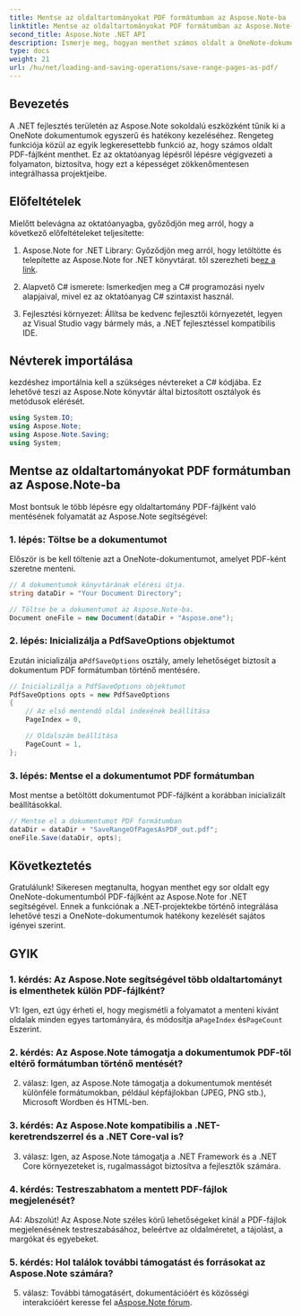 ```yaml
---
title: Mentse az oldaltartományokat PDF formátumban az Aspose.Note-ba
linktitle: Mentse az oldaltartományokat PDF formátumban az Aspose.Note-ba
second_title: Aspose.Note .NET API
description: Ismerje meg, hogyan menthet számos oldalt a OneNote-dokumentumokból PDF-fájlként az Aspose.Note for .NET segítségével. Lépésről lépésre bemutató oktatóanyag.
type: docs
weight: 21
url: /hu/net/loading-and-saving-operations/save-range-pages-as-pdf/
---
```

## Bevezetés

A .NET fejlesztés területén az Aspose.Note sokoldalú eszközként tűnik ki a OneNote dokumentumok egyszerű és hatékony kezeléséhez. Rengeteg funkciója közül az egyik legkeresettebb funkció az, hogy számos oldalt PDF-fájlként menthet. Ez az oktatóanyag lépésről lépésre végigvezeti a folyamaton, biztosítva, hogy ezt a képességet zökkenőmentesen integrálhassa projektjeibe.

## Előfeltételek

Mielőtt belevágna az oktatóanyagba, győződjön meg arról, hogy a következő előfeltételeket teljesítette:

1.  Aspose.Note for .NET Library: Győződjön meg arról, hogy letöltötte és telepítette az Aspose.Note for .NET könyvtárat. től szerezheti be[ez a link](https://releases.aspose.com/note/net/).
   
2. Alapvető C# ismerete: Ismerkedjen meg a C# programozási nyelv alapjaival, mivel ez az oktatóanyag C# szintaxist használ.
   
3. Fejlesztési környezet: Állítsa be kedvenc fejlesztői környezetét, legyen az Visual Studio vagy bármely más, a .NET fejlesztéssel kompatibilis IDE.

## Névterek importálása

kezdéshez importálnia kell a szükséges névtereket a C# kódjába. Ez lehetővé teszi az Aspose.Note könyvtár által biztosított osztályok és metódusok elérését.

```csharp
using System.IO;
using Aspose.Note;
using Aspose.Note.Saving;
using System;
```

## Mentse az oldaltartományokat PDF formátumban az Aspose.Note-ba

Most bontsuk le több lépésre egy oldaltartomány PDF-fájlként való mentésének folyamatát az Aspose.Note segítségével:

### 1. lépés: Töltse be a dokumentumot

Először is be kell töltenie azt a OneNote-dokumentumot, amelyet PDF-ként szeretne menteni.

```csharp
// A dokumentumok könyvtárának elérési útja.
string dataDir = "Your Document Directory";

// Töltse be a dokumentumot az Aspose.Note-ba.
Document oneFile = new Document(dataDir + "Aspose.one");
```

### 2. lépés: Inicializálja a PdfSaveOptions objektumot

 Ezután inicializálja a`PdfSaveOptions` osztály, amely lehetőséget biztosít a dokumentum PDF formátumban történő mentésére.

```csharp
// Inicializálja a PdfSaveOptions objektumot
PdfSaveOptions opts = new PdfSaveOptions
{
    // Az első mentendő oldal indexének beállítása
    PageIndex = 0,

    // Oldalszám beállítása
    PageCount = 1,
};
```

### 3. lépés: Mentse el a dokumentumot PDF formátumban

Most mentse a betöltött dokumentumot PDF-fájlként a korábban inicializált beállításokkal.

```csharp
// Mentse el a dokumentumot PDF formátumban
dataDir = dataDir + "SaveRangeOfPagesAsPDF_out.pdf";
oneFile.Save(dataDir, opts);
```

## Következtetés

Gratulálunk! Sikeresen megtanulta, hogyan menthet egy sor oldalt egy OneNote-dokumentumból PDF-fájlként az Aspose.Note for .NET segítségével. Ennek a funkciónak a .NET-projektekbe történő integrálása lehetővé teszi a OneNote-dokumentumok hatékony kezelését sajátos igényei szerint.

## GYIK

### 1. kérdés: Az Aspose.Note segítségével több oldaltartományt is elmenthetek külön PDF-fájlként?

V1: Igen, ezt úgy érheti el, hogy megismétli a folyamatot a menteni kívánt oldalak minden egyes tartományára, és módosítja a`PageIndex` és`PageCount` Eszerint.
   
### 2. kérdés: Az Aspose.Note támogatja a dokumentumok PDF-től eltérő formátumban történő mentését?

2. válasz: Igen, az Aspose.Note támogatja a dokumentumok mentését különféle formátumokban, például képfájlokban (JPEG, PNG stb.), Microsoft Wordben és HTML-ben.
   
### 3. kérdés: Az Aspose.Note kompatibilis a .NET-keretrendszerrel és a .NET Core-val is?

3. válasz: Igen, az Aspose.Note támogatja a .NET Framework és a .NET Core környezeteket is, rugalmasságot biztosítva a fejlesztők számára.
   
### 4. kérdés: Testreszabhatom a mentett PDF-fájlok megjelenését?

A4: Abszolút! Az Aspose.Note széles körű lehetőségeket kínál a PDF-fájlok megjelenésének testreszabásához, beleértve az oldalméretet, a tájolást, a margókat és egyebeket.
   
### 5. kérdés: Hol találok további támogatást és forrásokat az Aspose.Note számára?

 5. válasz: További támogatásért, dokumentációért és közösségi interakcióért keresse fel a[Aspose.Note fórum](https://forum.aspose.com/c/note/28).
